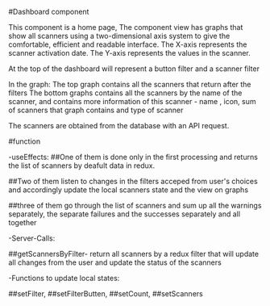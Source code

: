 #Dashboard component 

This component is a home page,
The component view has graphs that show all scanners using a two-dimensional axis system to give the comfortable, efficient and readable interface.
The X-axis represents the scanner activation date.
The Y-axis represents the values in the scanner.

At the top of the dashboard will represent a button filter and a scanner filter

In the graph:
The top graph contains all the scanners that return after the filters
The bottom graphs contains all the scanners by the name of the scanner,
and contains more information of this scanner - name , icon, sum of scanners that graph contains and  type of scanner

The scanners are obtained from the database with an API request.

#function

-useEffects:
##One of them is done only in the first processing and returns the list of scanners by deafult data in redux.

##Two of them listen to changes in the filters acceped from user's choices and accordingly update the local scanners state and the view on graphs

##three of them go through the list of scanners and sum up all the warnings separately, the separate failures and the successes separately and all together


-Server-Calls:

##getScannersByFilter- return all scanners by a redux filter that will update all changes from the user and update the status of the scanners

-Functions to update local states:

##setFilter,
##setFilterButten,
##setCount,
##setScanners

